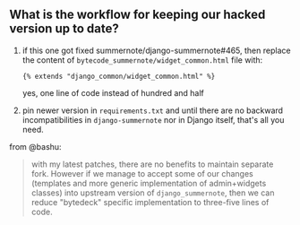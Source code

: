 ## What is the workflow for keeping our hacked version up to date?

1. if this one got fixed summernote/django-summernote#465, then replace the content of `bytecode_summernote/widget_common.html` file with:

   ```html+django
   {% extends "django_common/widget_common.html" %}
   ```

   yes, one line of code instead of hundred and half

2. pin newer version in `requirements.txt` and until there are no backward incompatibilities in `django-summernote` nor in Django itself, that's all you need.

from @bashu:

> with my latest patches, there are no benefits to maintain separate fork. However if we manage to accept some of our changes (templates and more generic implementation of admin+widgets classes) into upstream version of `django_summernote`, then we can reduce "bytedeck" specific implementation to three-five lines of code.
